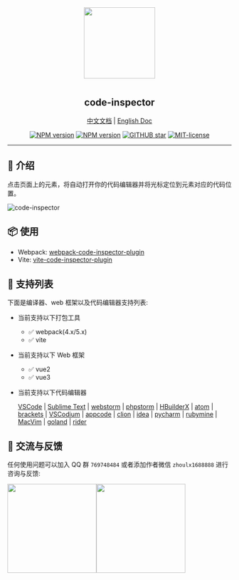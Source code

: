 <div align="center">
<img src="https://user-images.githubusercontent.com/73059627/230129140-6e7a7eb7-4c78-4a58-b4aa-fcb7c2a6c95f.png" width=160px" style="margin-bottom: 12px;" />

<p align="center">
  <h2>code-inspector</h2>
  <a href="https://github.com/zh-lx/code-inspector/blob/main/README.md">中文文档</a>
  |
  <a href="https://github.com/zh-lx/code-inspector/blob/main/docs/README-EN.md">English Doc</a>
</p>

[![NPM version](https://img.shields.io/npm/v/webpack-code-inspector-plugin/latest?label=webpack-code-inspector-plugin&style=plastic)](https://www.npmjs.com/package/webpack-code-inspector-plugin)
[![NPM version](https://img.shields.io/npm/v/vite-code-inspector-plugin/latest?label=vite-code-inspector-plugin&style=plastic)](https://www.npmjs.com/package/vite-code-inspector-plugin)
[![GITHUB star](https://img.shields.io/github/stars/zh-lx/code-inspector.svg)](https://github.com/zh-lx/code-inspector)
[![MIT-license](https://img.shields.io/npm/l/code-inspector.svg)](https://opensource.org/licenses/MIT)

</div>

<hr />

## 📜 介绍

点击页面上的元素，将自动打开你的代码编辑器并将光标定位到元素对应的代码位置。

![code-inspector](https://user-images.githubusercontent.com/73059627/227070438-6e40e112-6f1d-4f67-9f26-53986bff77c3.gif)

## 📦 使用

- Webpack: [webpack-code-inspector-plugin](https://github.com/zh-lx/code-inspector/blob/main/packages/webpack-plugin/README.md)
- Vite: [vite-code-inspector-plugin](https://github.com/zh-lx/code-inspector/blob/main/packages/vite-plugin/README.md)

## 🎨 支持列表

下面是编译器、web 框架以及代码编辑器支持列表:

- 当前支持以下打包工具
  - ✅ webpack(4.x/5.x)
  - ✅ vite
- 当前支持以下 Web 框架
  - ✅ vue2
  - ✅ vue3
- 当前支持以下代码编辑器

  [VSCode](https://code.visualstudio.com/) | [Sublime Text](https://www.sublimetext.com/) | [webstorm](https://www.jetbrains.com/webstorm/) | [phpstorm](https://www.jetbrains.com/phpstorm/) | [HBuilderX](https://www.dcloud.io/hbuilderx.html) | [atom](https://atom.io/) | [brackets](https://brackets.io/) | [VSCodium](https://vscodium.com/) | [appcode](https://www.jetbrains.com/objc/) | [clion](https://www.jetbrains.com/clion/) | [idea](https://www.jetbrains.com/idea/) | [pycharm](https://www.jetbrains.com/pycharm/) | [rubymine](https://www.jetbrains.com/ruby/) | [MacVim](https://macvim-dev.github.io/macvim/) | [goland](https://www.jetbrains.com/go/) | [rider](https://www.jetbrains.com/rider/)
                                                                               
## 📠 交流与反馈
任何使用问题可以加入 QQ 群 `769748484` 或者添加作者微信 `zhoulx1688888` 进行咨询与反馈:
                                                                               
<div style="display: flex;">
  <img src="https://github.com/zh-lx/code-inspector/assets/73059627/b107aac0-0582-4392-b2c5-c375ccc4fedc" width="200" />
  <img src="https://user-images.githubusercontent.com/73059627/226233691-848b2a40-f1a9-414e-a80f-3fc6c6209eb1.png" width="200" />
</div>
                                                                               
